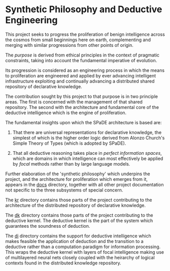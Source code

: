 # Synthetic Philosophy and Deductive Engineering

This project seeks to progress the proliferation of benign intelligence across the cosmos from small beginnings here on earth, complementing and merging with similar progressions from other points of origin.

The _purpose_ is derived from ethical principles in the context of pragmatic constraints, taking into account the fundamental imperative of evolution.

Its progression is considered as an engineering process in which the means to proliferation are engineered and applied by ever advancing intelligent infrastructure exploiting and continually advancing a distributed shared repository of declarative knowledge.

The contribution sought by this project to that purpose is in two principle areas.
The first is concerned with the management of that shared repository.
The second with the architecture and fundamental core of the deductive intelligence which is the engine of proliferation.

The fundamental insights upon which the SPaDE architecture is based are:

1. That there are universal representations for declarative knowledge, the simplest of which is the higher order logic derived from Alonzo Church's Simple Theory of Types (which is adopted by SPaDE).

2. That all deductive reasoning takes place in _perfect information spaces_, which are domains in which intelligence can most effectively be applied by _focal_ methods rather than by large language models.

Further elaboration of the 'synthetic philosophy' which underpins the project, and the architecture for proliferation which emerges from it, appears in the [docs](docs/README.md) directory, together with all other project documentation not specific to the three subsystems of special concern.

The [kr](kr/README.md) directory contains those parts of the project contributing to the architecture of the distributed repository of declarative knowledge.

The [dk](dk/README.md) directory contains those parts of the project contributing to the deductive kernel.
The deductive kernel is the part of the system which guarantees the soundness of deduction.

The [di](di/README.md) directory contains the support for deductive intelligence which makes feasible the application of deduction and the transition to a deductive rather than a computation paradigm for information processing.  This wraps the deductive kernel with layers of focal intelligence making use of multilayered neural nets closely coupled with the heirarchy of logical contexts found in the distributed knowledge repository.
